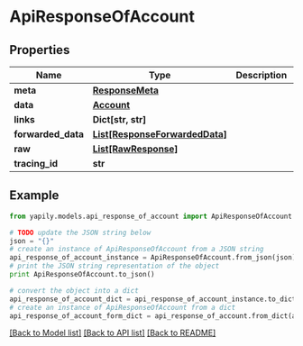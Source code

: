 # ApiResponseOfAccount


## Properties

Name | Type | Description | Notes
------------ | ------------- | ------------- | -------------
**meta** | [**ResponseMeta**](ResponseMeta.md) |  | [optional] 
**data** | [**Account**](Account.md) |  | [optional] 
**links** | **Dict[str, str]** |  | [optional] 
**forwarded_data** | [**List[ResponseForwardedData]**](ResponseForwardedData.md) |  | [optional] 
**raw** | [**List[RawResponse]**](RawResponse.md) |  | [optional] 
**tracing_id** | **str** |  | [optional] 

## Example

```python
from yapily.models.api_response_of_account import ApiResponseOfAccount

# TODO update the JSON string below
json = "{}"
# create an instance of ApiResponseOfAccount from a JSON string
api_response_of_account_instance = ApiResponseOfAccount.from_json(json)
# print the JSON string representation of the object
print ApiResponseOfAccount.to_json()

# convert the object into a dict
api_response_of_account_dict = api_response_of_account_instance.to_dict()
# create an instance of ApiResponseOfAccount from a dict
api_response_of_account_form_dict = api_response_of_account.from_dict(api_response_of_account_dict)
```
[[Back to Model list]](../README.md#documentation-for-models) [[Back to API list]](../README.md#documentation-for-api-endpoints) [[Back to README]](../README.md)


